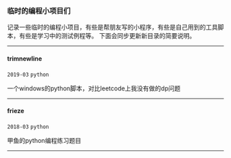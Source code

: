 ### 临时的编程小项目们

记录一些临时的编程小项目，有些是帮朋友写的小程序，有些是自己用到的工具脚本，有些是学习中的测试例程等。 下面会同步更新新目录的简要说明。

----------

#### trimnewline
`2019-03` `python` 

一个windows的python脚本，对比leetcode上我没有做的dp问题

----------

#### frieze
 `2018-03` `python`

甲鱼的python编程练习题目

----------
